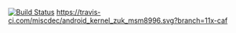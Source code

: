 [![Build Status](https://travis-ci.org/michaelliao/openweixin.svg?branch=master)](https://travis-ci.org/michaelliao/openweixin)
https://travis-ci.com/miscdec/android_kernel_zuk_msm8996.svg?branch=11x-caf
